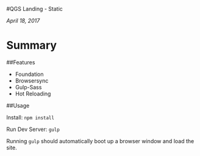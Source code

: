 #QGS Landing - Static

_April 18, 2017_

# Summary
##Features
- Foundation
- Browsersync
- Gulp-Sass
- Hot Reloading

##Usage

Install: `npm install`

Run Dev Server: `gulp`

Running `gulp` should automatically boot up a browser window and load the site.
